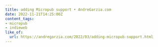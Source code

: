 ```yaml
---
title: adding Micropub support • AndreGarzia.com
date: 2022-11-21T14:25:00Z
content_tags:
- micropub
- indieweb
like_of:
  url: https://andregarzia.com/2022/03/adding-micropub-support.html
---
```



